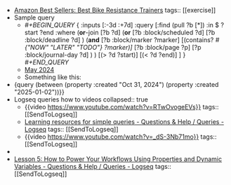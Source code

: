 - [Amazon Best Sellers: Best Bike Resistance Trainers](https://www.amazon.com/gp/bestsellers/sporting-goods/3403551/ref=pd_zg_hrsr_sporting-goods)
  tags:: [[exercise]]
- Sample query
	- *#+BEGIN_QUERY*
	  {
	  :inputs [:-3d :+7d]
	  :query [:find (pull ?b [*])
	  :in $ ?start ?end
	  :where
	   (**or**-join [?b ?d]
	     (**or**
	       [?b :block/scheduled ?d]
	       [?b :block/deadline ?d]
	     )
	     (**and**
	       [?b :block/marker ?marker]
	       [(contains? *#{"NOW" "LATER" "TODO"} ?marker)]*
	       [?b :block/page ?p]
	       [?p :block/journal-day ?d]
	     )
	   )
	   [(> ?d ?start)]
	   [(< ?d ?end)]
	  ]
	  }
	  *#+END_QUERY*
	- [May 2024](https://discuss.logseq.com/t/blocks-with-todo-or-scheduled-or-deadline-between-two-dates/26955/4)
	- Something like this:
- {query (between (property :created "Oct 31, 2024") (property :created "2025-01-02"))}}
- Logseq queries how to videos
  collapsed:: true
	- {{video https://www.youtube.com/watch?v=RTwOvogeEVs}}
	  tags:: [[SendToLogseq]]
	- [Learning resources for simple queries - Questions & Help / Queries - Logseq](https://discuss.logseq.com/t/learning-resources-for-simple-queries/8618)
	  tags:: [[SendToLogseq]]
	- {{video https://www.youtube.com/watch?v=_dS-3Nb71mo}}
	  tags:: [[SendToLogseq]]
-
- [Lesson 5: How to Power Your Workflows Using Properties and Dynamic Variables - Questions & Help / Queries - Logseq](https://discuss.logseq.com/t/lesson-5-how-to-power-your-workflows-using-properties-and-dynamic-variables/10173)
  tags:: [[SendToLogseq]]